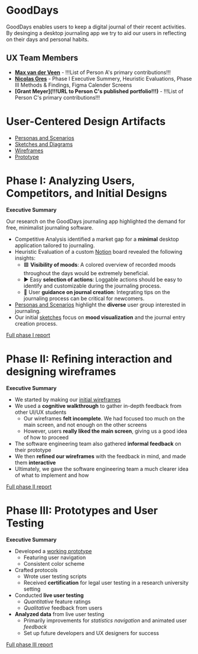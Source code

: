<!-- !!! NOTE: Delete all parts of this file surrounded by three exclamation marks (including the exclamation marks themselves) and replace them with the appropriate content -- they are only instructions and shouldn't be in your report!!! -->

# GoodDays

<!-- !!!Brief introduction to the project and the problem it is intended to solve!!! -->

GoodDays enables users to keep a digital journal of their recent activities. By desinging a desktop journaling app we try to aid our users in reflecting on their days and personal habits.

## UX Team Members

* **[Max van der Veen](https://github.com/UsabilityEngineering/ux-journal-maxbutevil/)** - !!!List of Person A's primary contributions!!!
* **[Nicolas Gres](https://github.com/UsabilityEngineering/ux-journal-ngres)** - Phase I Executive Summery, Heuristic Evaluations, Phase III Methods & Findings, Figma Calender Screens
* **[Grant Meyer](!!!URL to Person C's published portfolio!!!)** - !!!List of Person C's primary contributions!!!

# User-Centered Design Artifacts
 
<!-- !!!For the following, add a PDF of your artifact to the repository and replace the # with the file name!!! -->

* [Personas and Scenarios](personas/)
* [Sketches and Diagrams](sketches/)
* [Wireframes](wireframes/)
* [Prototype](https://www.figma.com/proto/MV15qgSMwoUglQ5XbrmEDV/Good-Days-Mock-Up?node-id=49-162&starting-point-node-id=49%3A162&t=1n3fUgqVzNShBP2i-1)

# Phase I: Analyzing Users, Competitors, and Initial Designs

**Executive Summary**

Our research on the GoodDays journaling app highlighted the demand for free, minimalist journaling software.

- Competitive Analysis identified a market gap for a **minimal** desktop application tailored to journaling.
- Heuristic Evaluation of a custom [Notion](https://www.notion.so/gres/10b16469034880e590e9e7024b08de15?v=9569263f9390427290fbf03037c3dc3f) board revealed the following insights:
  - 🟩 **Visibility of moods**: A colored overview of recorded moods throughout the days would be extremely beneficial.
  - ▶️ Easy **selection of actions**: Loggable actions should be easy to identify and customizable during the journaling process.
  - 🛟 User **guidance on journal creation**: Integrating tips on the journaling process can be critical for newcomers.
- [Personas and Scenarios](personas/) highlight the **diverse** user group interested in journaling.
- Our initial [sketches](sketches/) focus on **mood visualization** and the journal entry creation process.

[Full phase I report](phaseI/)

# Phase II: Refining interaction and designing wireframes

**Executive Summary**

- We started by making our [initial wireframes](wireframes/)
- We used a **cognitive walkthrough** to gather in-depth feedback from other UI/UX students
  - Our wireframes **felt incomplete**. We had focused too much on the main screen, and not enough on the other screens
  - However, users **really liked the main screen**, giving us a good idea of how to proceed
- The software engineering team also gathered **informal feedback** on their prototype
- We then **refined our wireframes** with the feedback in mind, and made them **interactive**
- Ultimately, we gave the software engineering team a much clearer idea of what to implement and how

[Full phase II report](phaseII/)

# Phase III: Prototypes and User Testing

**Executive Summary**

- Developed a [working prototype](https://www.figma.com/proto/MV15qgSMwoUglQ5XbrmEDV/Good-Days-Mock-Up?node-id=49-162&starting-point-node-id=49%3A162&t=1n3fUgqVzNShBP2i-1)
  - Featuring user navigation
  - Consistent color scheme
- Crafted protocols
  - Wrote user testing scripts
  - Received **certification** for legal user testing in a research university setting
- Conducted **live user testing**
  - _Quantitative_ feature ratings
  - _Qualitative_ feedback from users
- **Analyzed data** from live user testing
  - Primarily improvements for _statistics navigation_ and animated user _feedback_
  - Set up future developers and UX designers for success

[Full phase III report](phaseIII/)

